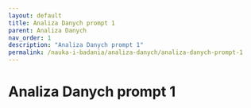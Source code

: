 ```yaml
---
layout: default
title: Analiza Danych prompt 1
parent: Analiza Danych
nav_order: 1
description: "Analiza Danych prompt 1"
permalink: /nauka-i-badania/analiza-danych/analiza-danych-prompt-1
---
```


# Analiza Danych prompt 1